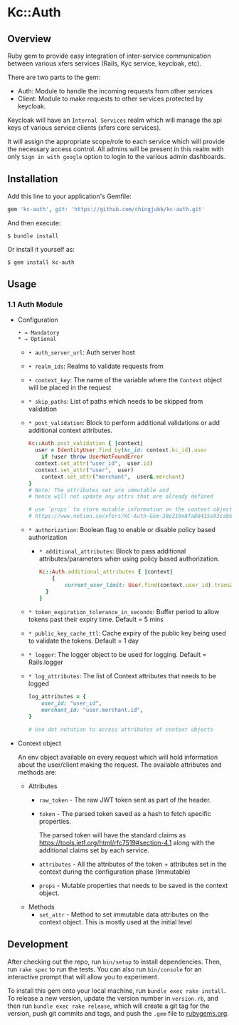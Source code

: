 # Kc::Auth

## Overview

Ruby gem to provide easy integration of inter-service communication between various xfers services (Rails, Kyc service, keycloak, etc).

There are two parts to the gem:
- Auth: Module to handle the incoming requests from other services
- Client: Module to make requests to other services protected by keycloak.

Keycloak will have an `Internal Services` realm which will manage the api keys of various service clients (xfers core services).

It will assign the appropriate scope/role to each service which will provide the necessary access control. All admins will be present in this realm with only `Sign in with google` option to login to the various admin dashboards.
## Installation

Add this line to your application's Gemfile:

```ruby
gem 'kc-auth', git: 'https://github.com/chingjubb/kc-auth.git'
```

And then execute:

    $ bundle install

Or install it yourself as:

    $ gem install kc-auth

## Usage
### 1.1 Auth Module

- Configuration

    ```
    • → Mandatory
    * → Optional
    ```

    - `• auth_server_url`: Auth server host
    - `• realm_ids`: Realms to validate requests from
    - `• context_key`: The name of the variable where the `Context` object will be placed in the request
    - `* skip_paths`: List of paths which needs to be skipped from validation
    - `* post_validation`: Block to perform additional validations or add additional context attributes.

        ```ruby
        Kc::Auth.post_validation { |context|
          user = IdentityUser.find_by(kc_id: context.kc_id).user
        	if !user throw UserNotFoundError
          context.set_attr("user_id",  user.id)
          context.set_attr("user",  user)
        	context.set_attr("merchant",  user&.merchant)
        }
        # Note: The attributes set are immutable and
        # hence will not update any attrs that are already defined

        # use `props` to store mutable information on the context object
        # https://www.notion.so/xfers/KC-Auth-Gem-38e219e8fa88415e93cab60e1b852e7b#e49acab09e34437f8475c5a51f4a78a0
        ```

    - `* authorization`: Boolean flag to enable or disable policy based authorization
        - `* additional_attributes`: Block to pass additional attributes/parameters when using policy based authorization.

            ```ruby
            Kc::Auth.additional_attributes { |context|
            	{
            		current_user_limit: User.find(context.user_id).transaction_limit
              }
            }
            ```

    - `* token_expiration_tolerance_in_seconds`: Buffer period to allow tokens past their expiry time. Default = 5 mins
    - `* public_key_cache_ttl`: Cache expiry of the public key being used to validate the tokens. Default = 1 day
    - `* logger`: The logger object to be used for logging. Default = Rails.logger
    - `* log_attributes`: The list of Context attributes that needs to be logged

        ```ruby
        log_attributes = {
        	user_id: "user_id",
        	merchant_id: "user.merchant.id",
        }

        # Use dot notation to access attributes of context objects
        ```

- Context object

    An env object available on every request which will hold information about the user/client making the request. The available attributes and methods are:

    - Attributes
        - `raw_token` - The raw JWT token sent as part of the header.
        - `token` - The parsed token saved as a hash to fetch specific properties.

            The parsed token will have the standard claims as https://tools.ietf.org/html/rfc7519#section-4.1
            along with the additional claims set by each service.

        - `attributes` - All the attributes of the token + attributes set in the context during the configuration phase (Immutable)
        - `props` - Mutable properties that needs to be saved in the context object.
    - Methods
        - `set_attr` - Method to set immutable data attributes on the context object. This is mostly used at the initial level

## Development

After checking out the repo, run `bin/setup` to install dependencies. Then, run `rake spec` to run the tests. You can also run `bin/console` for an interactive prompt that will allow you to experiment.

To install this gem onto your local machine, run `bundle exec rake install`. To release a new version, update the version number in `version.rb`, and then run `bundle exec rake release`, which will create a git tag for the version, push git commits and tags, and push the `.gem` file to [rubygems.org](https://rubygems.org).


